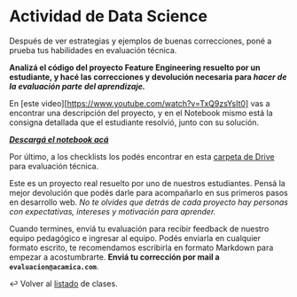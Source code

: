 # Actividad de Data Science

Después de ver estrategias y ejemplos de buenas correcciones, poné a prueba tus habilidades en evaluación técnica.

**Analizá el código del proyecto Feature Engineering resuelto por un estudiante, y hacé las correcciones y devolución necesaria para _hacer de la evaluación parte del aprendizaje._**

En [este video][https://www.youtube.com/watch?v=TxQ9zsYsIt0] vas a encontrar una descripción del proyecto, y en el Notebook mismo está la consigna detallada que el estudiante resolvió, junto con su solución.

***[Descargá el notebook acá][1]***

Por último, a los checklists los podés encontrar en esta [carpeta de Drive][2] para evaluación técnica.

Este es un proyecto real resuelto por uno de nuestros estudiantes. Pensá la mejor devolución que podés darle para acompañarlo en sus primeros pasos en desarrollo web. _No te olvides que detrás de cada proyecto hay personas con expectativas, intereses y motivación para aprender._

Cuando termines, enviá tu evaluación para recibir feedback de nuestro equipo pedagógico e ingresar al equipo. Podés enviarla en cualquier formato escrito, te recomendamos escribirla en formato Markdown para empezar a acostumbrarte. **Enviá tu corrección por mail a `evaluacion@acamica.com`**.

:leftwards_arrow_with_hook: Volver al [listado][3] de clases.

[1]: https://s3.amazonaws.com/resources.acamica.com/contenidos/5a61ba620040-recursos_proyecto_2.ipynb
[2]: https://drive.google.com/drive/u/0/folders/1l_m6verNGdzbfkIA1AcsM9PXHQiXoVNM
[3]: https://github.com/acamica/formacion-evaluadores-tecnicos/blob/master/README.md
